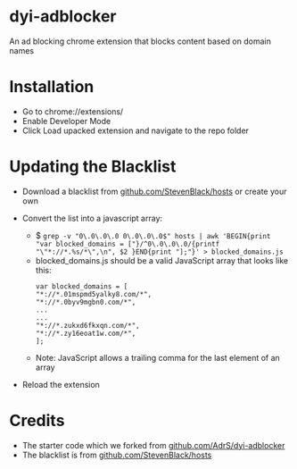 # dyi-adblocker
An ad blocking chrome extension that blocks content based on domain names

# Installation
- Go to chrome://extensions/
- Enable Developer Mode
- Click Load upacked extension and navigate to the repo folder

# Updating the Blacklist
- Download a blacklist from  [github.com/StevenBlack/hosts](https://raw.githubusercontent.com/StevenBlack/hosts/master/hosts) or create your own

- Convert the list into a javascript array:
  - $ `grep -v "0\.0\.0\.0 0\.0\.0\.0$" hosts | awk 'BEGIN{print "var blocked_domains = ["}/^0\.0\.0\.0/{printf "\"*://*.%s/*\",\n", $2
}END{print "];"}' > blocked_domains.js`
  - blocked_domains.js should be a valid JavaScript array that looks like this:
    ```
	var blocked_domains = [
	"*://*.01mspmd5yalky8.com/*",
	"*://*.0byv9mgbn0.com/*",
    ...
    ...
	"*://*.zukxd6fkxqn.com/*",
	"*://*.zy16eoat1w.com/*",
	];
    ```
  - Note: JavaScript allows a trailing comma for the last element of an array
 - Reload the extension

# Credits
- The starter code which we forked from [github.com/AdrS/dyi-adblocker](https://github.com/AdrS/dyi-adblocker)
- The blacklist is from [github.com/StevenBlack/hosts](https://github.com/StevenBlack/hosts)
